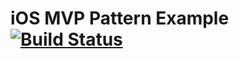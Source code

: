 # iOS MVP Pattern Example [![Build Status](https://travis-ci.org/ipodib/ios-mvp-pattern-example.svg?branch=master)](https://travis-ci.org/ipodib/ios-mvp-pattern-example.svg)
